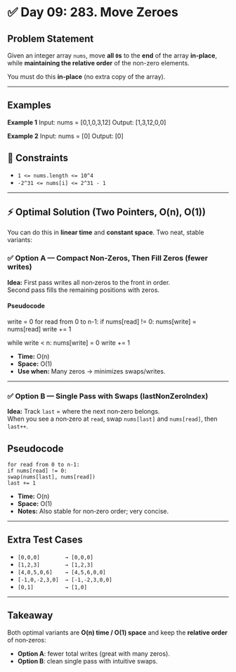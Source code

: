 # ✅ Day 09: 283. Move Zeroes

## Problem Statement
Given an integer array `nums`, move **all `0`s** to the **end** of the array **in-place**, while **maintaining the relative order** of the non-zero elements.

You must do this **in-place** (no extra copy of the array).

---

## Examples
**Example 1**
Input: nums = [0,1,0,3,12]
Output: [1,3,12,0,0]

**Example 2**
Input: nums = [0]
Output: [0]


## 📏 Constraints
- `1 <= nums.length <= 10^4`
- `-2^31 <= nums[i] <= 2^31 - 1`
---

## ⚡ Optimal Solution (Two Pointers, O(n), O(1))

You can do this in **linear time** and **constant space**. Two neat, stable variants:

### ✅ Option A — Compact Non‑Zeros, Then Fill Zeros (fewer writes)
**Idea:** First pass writes all non‑zeros to the front in order.  
Second pass fills the remaining positions with zeros.

#### Pseudocode
write = 0
for read from 0 to n-1:
if nums[read] != 0:
nums[write] = nums[read]
write += 1

while write < n:
nums[write] = 0
write += 1


- **Time:** O(n)
- **Space:** O(1)
- **Use when:** Many zeros → minimizes swaps/writes.

---

### ✅ Option B — Single Pass with Swaps (lastNonZeroIndex)
**Idea:** Track `last` = where the next non‑zero belongs.  
When you see a non‑zero at `read`, swap `nums[last]` and `nums[read]`, then `last++`.

## Pseudocode
```last = 0
for read from 0 to n-1:
if nums[read] != 0:
swap(nums[last], nums[read])
last += 1
```


- **Time:** O(n)
- **Space:** O(1)
- **Notes:** Also stable for non‑zero order; very concise.

---

## Extra Test Cases
- `[0,0,0]        → [0,0,0]`
- `[1,2,3]        → [1,2,3]`
- `[4,0,5,0,6]    → [4,5,6,0,0]`
- `[-1,0,-2,3,0]  → [-1,-2,3,0,0]`
- `[0,1]          → [1,0]`

---

## Takeaway
Both optimal variants are **O(n) time / O(1) space** and keep the **relative order** of non‑zeros:
- **Option A**: fewer total writes (great with many zeros).
- **Option B**: clean single pass with intuitive swaps.

```